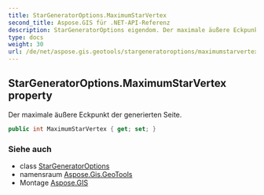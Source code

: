 ```yaml
---
title: StarGeneratorOptions.MaximumStarVertex
second_title: Aspose.GIS für .NET-API-Referenz
description: StarGeneratorOptions eigendom. Der maximale äußere Eckpunkt der generierten Seite.
type: docs
weight: 30
url: /de/net/aspose.gis.geotools/stargeneratoroptions/maximumstarvertex/
---
```

## StarGeneratorOptions.MaximumStarVertex property

Der maximale äußere Eckpunkt der generierten Seite.

```csharp
public int MaximumStarVertex { get; set; }
```

### Siehe auch

* class [StarGeneratorOptions](../)
* namensraum [Aspose.Gis.GeoTools](../../stargeneratoroptions/)
* Montage [Aspose.GIS](../../../)


